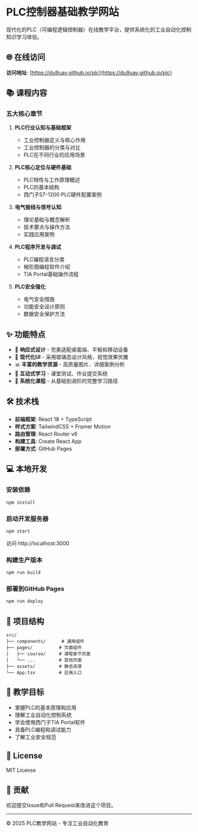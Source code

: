 # PLC控制器基础教学网站

现代化的PLC（可编程逻辑控制器）在线教学平台，提供系统化的工业自动化控制知识学习体验。

## 🌐 在线访问

**访问地址**: [https://du9uay.github.io/plc](https://du9uay.github.io/plc)

## 📚 课程内容

### 五大核心章节

1. **PLC行业认知与基础框架**
   - 工业控制器定义与核心作用
   - 工业控制器的分类与对比
   - PLC在不同行业的应用场景

2. **PLC核心定位与硬件基础**
   - PLC特性与工作原理概述
   - PLC的基本结构
   - 西门子S7-1200 PLC硬件配置案例

3. **电气接线与信号认知**
   - 理论基础与概念解析
   - 技术要点与操作方法
   - 实践应用案例

4. **PLC程序开发与调试**
   - PLC编程语言分类
   - 梯形图编程软件介绍
   - TIA Portal基础操作流程

5. **PLC安全强化**
   - 电气安全措施
   - 功能安全设计原则
   - 数据安全保护方法

## ✨ 功能特点

- 📱 **响应式设计** - 完美适配桌面端、平板和移动设备
- 🎨 **现代化UI** - 采用玻璃态设计风格，视觉效果优雅
- 📊 **丰富的教学资源** - 高质量图片、详细案例分析
- 🎯 **互动式学习** - 课堂测试、作业提交系统
- 📖 **系统化课程** - 从基础到进阶的完整学习路径

## 🛠 技术栈

- **前端框架**: React 18 + TypeScript
- **样式方案**: TailwindCSS + Framer Motion
- **路由管理**: React Router v6
- **构建工具**: Create React App
- **部署方式**: GitHub Pages

## 💻 本地开发

### 安装依赖
```bash
npm install
```

### 启动开发服务器
```bash
npm start
```
访问 http://localhost:3000

### 构建生产版本
```bash
npm run build
```

### 部署到GitHub Pages
```bash
npm run deploy
```

## 📁 项目结构

```
src/
├── components/      # 通用组件
├── pages/          # 页面组件
│   ├── course/     # 课程章节页面
│   └── ...         # 其他页面
├── assets/         # 静态资源
└── App.tsx         # 应用入口
```

## 🎯 教学目标

- 掌握PLC的基本原理和应用
- 理解工业自动化控制系统
- 学会使用西门子TIA Portal软件
- 具备PLC编程和调试能力
- 了解工业安全规范

## 📝 License

MIT License

## 👥 贡献

欢迎提交Issue和Pull Request来改进这个项目。

---

© 2025 PLC教学网站 - 专注工业自动化教育